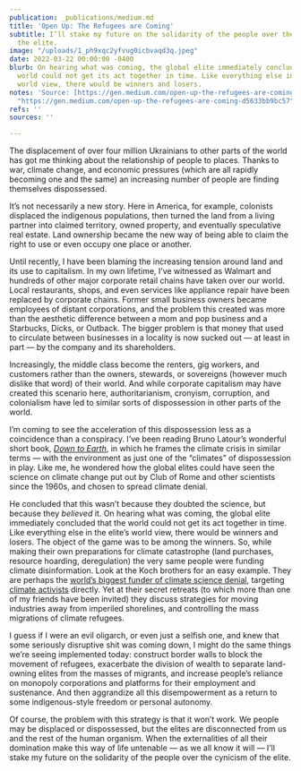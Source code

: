 ```yaml
---
publication: _publications/medium.md
title: 'Open Up: The Refugees are Coming'
subtitle: I’ll stake my future on the solidarity of the people over the cynicism of
  the elite.
image: "/uploads/1_ph9xqc2yfvug0icbvaqd3q.jpeg"
date: 2022-03-22 00:00:00 -0400
blurb: On hearing what was coming, the global elite immediately concluded that the
  world could not get its act together in time. Like everything else in the elite’s
  world view, there would be winners and losers.
notes: 'Source: [https://gen.medium.com/open-up-the-refugees-are-coming-d5633bb9bc57](https://gen.medium.com/open-up-the-refugees-are-coming-d5633bb9bc57
  "https://gen.medium.com/open-up-the-refugees-are-coming-d5633bb9bc57")'
refs: ''
sources: ''

---
```

The displacement of over four million Ukrainians to other parts of the world has got me thinking about the relationship of people to places. Thanks to war, climate change, and economic pressures (which are all rapidly becoming one and the same) an increasing number of people are finding themselves dispossessed.

It’s not necessarily a new story. Here in America, for example, colonists displaced the indigenous populations, then turned the land from a living partner into claimed territory, owned property, and eventually speculative real estate. Land ownership became the new way of being able to claim the right to use or even occupy one place or another.

Until recently, I have been blaming the increasing tension around land and its use to capitalism. In my own lifetime, I’ve witnessed as Walmart and hundreds of other major corporate retail chains have taken over our world. Local restaurants, shops, and even services like appliance repair have been replaced by corporate chains. Former small business owners became employees of distant corporations, and the problem this created was more than the aesthetic difference between a mom and pop business and a Starbucks, Dicks, or Outback. The bigger problem is that money that used to circulate between businesses in a locality is now sucked out — at least in part — by the company and its shareholders.

Increasingly, the middle class become the renters, gig workers, and customers rather than the owners, stewards, or sovereigns (however much dislike that word) of their world. And while corporate capitalism may have created this scenario here, authoritarianism, cronyism, corruption, and colonialism have led to similar sorts of dispossession in other parts of the world.

I’m coming to see the acceleration of this dispossession less as a coincidence than a conspiracy. I’ve been reading Bruno Latour’s wonderful short book, [_Down to Earth_](https://www.politybooks.com/bookdetail?book_slug=down-to-earth-politics-in-the-new-climatic-regime--9781509530564), in which he frames the climate crisis in similar terms — with the environment as just one of the “climates” of dispossession in play. Like me, he wondered how the global elites could have seen the science on climate change put out by Club of Rome and other scientists since the 1960s, and chosen to spread climate denial.

He concluded that this wasn’t because they doubted the science, but because they _believed_ it. On hearing what was coming, the global elite immediately concluded that the world could not get its act together in time. Like everything else in the elite’s world view, there would be winners and losers. The object of the game was to be among the winners. So, while making their own preparations for climate catastrophe (land purchases, resource hoarding, deregulation) the very same people were funding climate disinformation. Look at the Koch brothers for an easy example. They are perhaps the [world’s biggest funder of climate science denial](https://www.greenpeace.org/usa/fighting-climate-chaos/climate-deniers/koch-industries/), targeting [climate activists](https://www.thedailybeast.com/koch-brothers-make-climate-activists-new-target) directly. Yet at their secret retreats (to which more than one of my friends have been invited) they discuss strategies for moving industries away from imperiled shorelines, and controlling the mass migrations of climate refugees.

I guess if I were an evil oligarch, or even just a selfish one, and knew that some seriously disruptive shit was coming down, I might do the same things we’re seeing implemented today: construct border walls to block the movement of refugees, exacerbate the division of wealth to separate land-owning elites from the masses of migrants, and increase people’s reliance on monopoly corporations and platforms for their employment and sustenance. And then aggrandize all this disempowerment as a return to some indigenous-style freedom or personal autonomy.

Of course, the problem with this strategy is that it won’t work. We people may be displaced or dispossessed, but the elites are disconnected from us and the rest of the human organism. When the externalities of all their domination make this way of life untenable — as we all know it will — I’ll stake my future on the solidarity of the people over the cynicism of the elite.